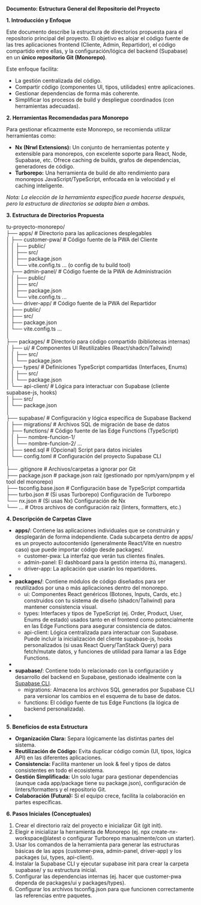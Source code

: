 **Documento: Estructura General del Repositorio del Proyecto**

**1\. Introducción y Enfoque**

Este documento describe la estructura de directorios propuesta para el repositorio principal del proyecto. El objetivo es alojar el código fuente de las tres aplicaciones frontend (Cliente, Admin, Repartidor), el código compartido entre ellas, y la configuración/lógica del backend (Supabase) en un **único repositorio Git (Monorepo)**.

Este enfoque facilita:

* La gestión centralizada del código.  
* Compartir código (componentes UI, tipos, utilidades) entre aplicaciones.  
* Gestionar dependencias de forma más coherente.  
* Simplificar los procesos de build y despliegue coordinados (con herramientas adecuadas).

**2\. Herramientas Recomendadas para Monorepo**

Para gestionar eficazmente este Monorepo, se recomienda utilizar herramientas como:

* **Nx (Nrwl Extensions):** Un conjunto de herramientas potente y extensible para monorepos, con excelente soporte para React, Node, Supabase, etc. Ofrece caching de builds, grafos de dependencias, generadores de código.  
* **Turborepo:** Una herramienta de build de alto rendimiento para monorepos JavaScript/TypeScript, enfocada en la velocidad y el caching inteligente.

*Nota: La elección de la herramienta específica puede hacerse después, pero la estructura de directorios se adapta bien a ambas.*

**3\. Estructura de Directorios Propuesta**

tu-proyecto-monorepo/  
├── apps/                  \# Directorio para las aplicaciones desplegables  
│   ├── customer-pwa/      \# Código fuente de la PWA del Cliente  
│   │   ├── public/  
│   │   ├── src/  
│   │   ├── package.json  
│   │   └── vite.config.ts ... (o config de tu build tool)  
│   ├── admin-panel/       \# Código fuente de la PWA de Administración  
│   │   ├── public/  
│   │   ├── src/  
│   │   ├── package.json  
│   │   └── vite.config.ts ...  
│   └── driver-app/        \# Código fuente de la PWA del Repartidor  
│       ├── public/  
│       ├── src/  
│       ├── package.json  
│       └── vite.config.ts ...  
│  
├── packages/              \# Directorio para código compartido (bibliotecas internas)  
│   ├── ui/                \# Componentes UI Reutilizables (React/shadcn/Tailwind)  
│   │   ├── src/  
│   │   └── package.json  
│   ├── types/             \# Definiciones TypeScript compartidas (Interfaces, Enums)  
│   │   ├── src/  
│   │   └── package.json  
│   └── api-client/        \# Lógica para interactuar con Supabase (cliente supabase-js, hooks)  
│       ├── src/  
│       └── package.json  
│  
├── supabase/              \# Configuración y lógica específica de Supabase Backend  
│   ├── migrations/        \# Archivos SQL de migración de base de datos  
│   ├── functions/         \# Código fuente de las Edge Functions (TypeScript)  
│   │   ├── nombre-funcion-1/  
│   │   └── nombre-funcion-2/ ...  
│   ├── seed.sql           \# (Opcional) Script para datos iniciales  
│   └── config.toml        \# Configuración del proyecto Supabase CLI  
│  
├── .gitignore             \# Archivos/carpetas a ignorar por Git  
├── package.json           \# package.json raíz (gestionado por npm/yarn/pnpm y el tool del monorepo)  
├── tsconfig.base.json     \# Configuración base de TypeScript compartida  
├── turbo.json             \# (Si usas Turborepo) Configuración de Turborepo  
└── nx.json                \# (Si usas Nx) Configuración de Nx  
└── ...                    \# Otros archivos de configuración raíz (linters, formatters, etc.)

**4\. Descripción de Carpetas Clave**

* **apps/**: Contiene las aplicaciones individuales que se construirán y desplegarán de forma independiente. Cada subcarpeta dentro de apps/ es un proyecto autocontenido (generalmente React/Vite en nuestro caso) que puede importar código desde packages/.  
  * customer-pwa: La interfaz que verán tus clientes finales.  
  * admin-panel: El dashboard para la gestión interna (tú, managers).  
  * driver-app: La aplicación que usarán los repartidores.  
*   
* **packages/**: Contiene módulos de código diseñados para ser reutilizados por una o más aplicaciones dentro del monorepo.  
  * ui: Componentes React genéricos (Botones, Inputs, Cards, etc.) construidos con tu sistema de diseño (shadcn/Tailwind) para mantener consistencia visual.  
  * types: Interfaces y tipos de TypeScript (ej. Order, Product, User, Enums de estado) usados tanto en el frontend como potencialmente en las Edge Functions para asegurar consistencia de datos.  
  * api-client: Lógica centralizada para interactuar con Supabase. Puede incluir la inicialización del cliente supabase-js, hooks personalizados (si usas React Query/TanStack Query) para fetch/mutate datos, y funciones de utilidad para llamar a las Edge Functions.  
*   
* **supabase/**: Contiene todo lo relacionado con la configuración y desarrollo del backend en Supabase, gestionado idealmente con la [Supabase CLI](https://supabase.com/docs/guides/cli).  
  * migrations: Almacena los archivos SQL generados por Supabase CLI para versionar los cambios en el esquema de tu base de datos.  
  * functions: El código fuente de tus Edge Functions (la lógica de backend personalizada).  
* 

**5\. Beneficios de esta Estructura**

* **Organización Clara:** Separa lógicamente las distintas partes del sistema.  
* **Reutilización de Código:** Evita duplicar código común (UI, tipos, lógica API) en las diferentes aplicaciones.  
* **Consistencia:** Facilita mantener un look & feel y tipos de datos consistentes en todo el ecosistema.  
* **Gestión Simplificada:** Un solo lugar para gestionar dependencias (aunque cada app/package tiene su package.json), configuración de linters/formatters y el repositorio Git.  
* **Colaboración (Futura):** Si el equipo crece, facilita la colaboración en partes específicas.

**6\. Pasos Iniciales (Conceptuales)**

1. Crear el directorio raíz del proyecto e inicializar Git (git init).  
2. Elegir e inicializar la herramienta de Monorepo (ej. npx create-nx-workspace@latest o configurar Turborepo manualmente/con un starter).  
3. Usar los comandos de la herramienta para generar las estructuras básicas de las apps (customer-pwa, admin-panel, driver-app) y los packages (ui, types, api-client).  
4. Instalar la Supabase CLI y ejecutar supabase init para crear la carpeta supabase/ y su estructura inicial.  
5. Configurar las dependencias internas (ej. hacer que customer-pwa dependa de packages/ui y packages/types).  
6. Configurar los archivos tsconfig.json para que funcionen correctamente las referencias entre paquetes.

